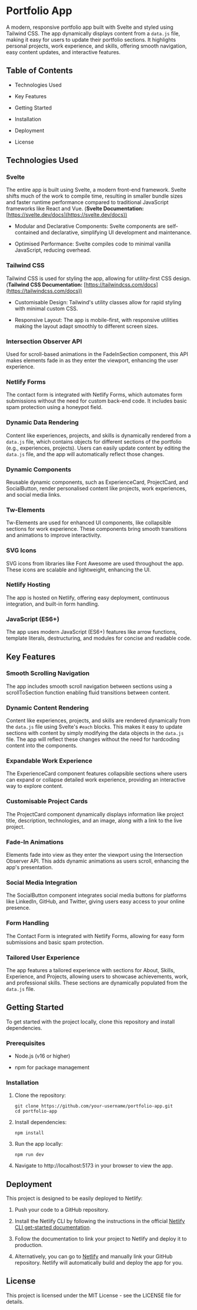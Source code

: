 # Portfolio App

A modern, responsive portfolio app built with Svelte and styled using Tailwind CSS. The app dynamically displays content from a `data.js` file, making it easy for users to update their portfolio sections. It highlights personal projects, work experience, and skills, offering smooth navigation, easy content updates, and interactive features.

## Table of Contents

-   Technologies Used
    
-   Key Features
    
-   Getting Started
    
-   Installation
    
-   Deployment
    
-   License
    

## Technologies Used

### Svelte

The entire app is built using Svelte, a modern front-end framework. Svelte shifts much of the work to compile time, resulting in smaller bundle sizes and faster runtime performance compared to traditional JavaScript frameworks like React and Vue. (**Svelte Documentation:** [https://svelte.dev/docs](https://svelte.dev/docs))

-   Modular and Declarative Components: Svelte components are self-contained and declarative, simplifying UI development and maintenance.
    
-   Optimised Performance: Svelte compiles code to minimal vanilla JavaScript, reducing overhead.

### Tailwind CSS

Tailwind CSS is used for styling the app, allowing for utility-first CSS design. (**Tailwind CSS Documentation:** [https://tailwindcss.com/docs](https://tailwindcss.com/docs))

-   Customisable Design: Tailwind's utility classes allow for rapid styling with minimal custom CSS.
    
-   Responsive Layout: The app is mobile-first, with responsive utilities making the layout adapt smoothly to different screen sizes.

### Intersection Observer API

Used for scroll-based animations in the FadeInSection component, this API makes elements fade in as they enter the viewport, enhancing the user experience.

### Netlify Forms

The contact form is integrated with Netlify Forms, which automates form submissions without the need for custom back-end code. It includes basic spam protection using a honeypot field.

### Dynamic Data Rendering

Content like experiences, projects, and skills is dynamically rendered from a `data.js` file, which contains objects for different sections of the portfolio (e.g., experiences, projects). Users can easily update content by editing the `data.js` file, and the app will automatically reflect those changes.

### Dynamic Components

Reusable dynamic components, such as ExperienceCard, ProjectCard, and SocialButton, render personalised content like projects, work experiences, and social media links.

### Tw-Elements

Tw-Elements are used for enhanced UI components, like collapsible sections for work experience. These components bring smooth transitions and animations to improve interactivity.

### SVG Icons

SVG icons from libraries like Font Awesome are used throughout the app. These icons are scalable and lightweight, enhancing the UI.

### Netlify Hosting

The app is hosted on Netlify, offering easy deployment, continuous integration, and built-in form handling.

### JavaScript (ES6+)

The app uses modern JavaScript (ES6+) features like arrow functions, template literals, destructuring, and modules for concise and readable code.

## Key Features

### Smooth Scrolling Navigation

The app includes smooth scroll navigation between sections using a scrollToSection function enabling fluid transitions between content.

### Dynamic Content Rendering

Content like experiences, projects, and skills are rendered dynamically from the `data.js` file using Svelte's `#each` blocks. This makes it easy to update sections with content by simply modifying the data objects in the `data.js` file. The app will reflect these changes without the need for hardcoding content into the components.

### Expandable Work Experience

The ExperienceCard component features collapsible sections where users can expand or collapse detailed work experience, providing an interactive way to explore content.

### Customisable Project Cards

The ProjectCard component dynamically displays information like project title, description, technologies, and an image, along with a link to the live project.

### Fade-In Animations

Elements fade into view as they enter the viewport using the Intersection Observer API. This adds dynamic animations as users scroll, enhancing the app's presentation.

### Social Media Integration

The SocialButton component integrates social media buttons for platforms like LinkedIn, GitHub, and Twitter, giving users easy access to your online presence.

### Form Handling

The Contact Form is integrated with Netlify Forms, allowing for easy form submissions and basic spam protection.

### Tailored User Experience

The app features a tailored experience with sections for About, Skills, Experience, and Projects, allowing users to showcase achievements, work, and professional skills. These sections are dynamically populated from the `data.js` file.

## Getting Started

To get started with the project locally, clone this repository and install dependencies.

### Prerequisites

-   Node.js (v16 or higher)
    
-   npm for package management
    

### Installation

1. Clone the repository:  

    ```
    git clone https://github.com/your-username/portfolio-app.git        
    cd portfolio-app
    ```

2. Install dependencies:  
  
    ```
    npm install    
    ```
    
3. Run the app locally:  

    ```
    npm run dev
    ```
    
4.  Navigate to http://localhost:5173 in your browser to view the app.  
      
    

## Deployment

This project is designed to be easily deployed to Netlify:

1. Push your code to a GitHub repository.

2. Install the Netlify CLI by following the instructions in the official [Netlify CLI get-started documentation](https://docs.netlify.com/cli/get-started/).

3. Follow the documentation to link your project to Netlify and deploy it to production.

4. Alternatively, you can go to [Netlify](https://www.netlify.com/) and manually link your GitHub repository. Netlify will automatically build and deploy the app for you.



## License

This project is licensed under the MIT License - see the LICENSE file for details.


